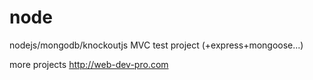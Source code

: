 node
====

nodejs/mongodb/knockoutjs MVC test project
(+express+mongoose...)


more projects
http://web-dev-pro.com
